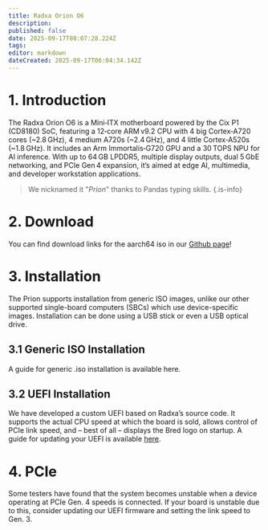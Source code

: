 ```yaml
---
title: Radxa Orion O6
description: 
published: false
date: 2025-09-17T08:07:28.224Z
tags: 
editor: markdown
dateCreated: 2025-09-17T06:04:34.142Z
---
```


# 1. Introduction
The Radxa Orion O6 is a Mini‑ITX motherboard powered by the Cix P1 (CD8180) SoC, featuring a 12‑core ARM v9.2 CPU with 4 big Cortex‑A720 cores (~2.8 GHz), 4 medium A720s (~2.4 GHz), and 4 little Cortex‑A520s (~1.8 GHz).  It includes an Arm Immortalis‑G720 GPU and a 30 TOPS NPU for AI inference.  With up to 64 GB LPDDR5, multiple display outputs, dual 5 GbE networking, and PCIe Gen 4 expansion, it’s aimed at edge AI, multimedia, and developer workstation applications.

> We nicknamed it "*Prion*" thanks to Pandas typing skills.
{.is-info}


# 2. Download
You can find download links for the aarch64 iso in our [Github page](https://github.com/BredOS/bredos-iso/releases/latest)!

# 3. Installation 

The Prion supports installation from generic ISO images, unlike our other supported single-board computers (SBCs) which use device-specific images. Installation can be done using a USB stick or even a USB optical drive. 
## 3.1 Generic ISO Installation 

A guide for generic .iso installation is available here. 
## 3.2 UEFI Installation 

We have developed a custom UEFI based on Radxa’s source code. It supports the actual CPU speed at which the board is sold, allows control of PCIe link speed, and – best of all – displays the Bred logo on startup. A guide for updating your UEFI is available [here](/en/radxa-orion-o6/prion-uefi-installation). 

# 4. PCIe
Some testers have found that the system becomes unstable when a device operating at PCIe Gen. 4 speeds is connected. If your board is unstable due to this, consider updating our UEFI firmware and setting the link speed to Gen. 3.